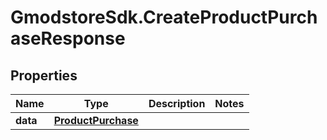 # GmodstoreSdk.CreateProductPurchaseResponse

## Properties

Name | Type | Description | Notes
------------ | ------------- | ------------- | -------------
**data** | [**ProductPurchase**](ProductPurchase.md) |  | 


